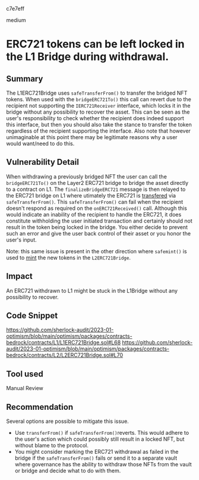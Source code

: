 c7e7eff

medium

# ERC721 tokens can be left locked in the L1 Bridge during withdrawal.

## Summary
The L1ERC721Bridge uses `safeTransferFrom()` to transfer the bridged NFT tokens. When used with the `bridgeERC721To()` this call can revert due to the recipient not supporting the `IERC721Receiver` interface, which locks it in the bridge without any possibility to recover the asset.
This can be seen as the user's responsibility to check whether the recipient does indeed support this interface, but then you should also take the stance to transfer the token regardless of the recipient supporting the interface. 
Also note that however unimaginable at this point there may be legitimate reasons why a user would want/need to do this.

## Vulnerability Detail
When withdrawing a previously bridged NFT the user can call the `bridgeERC721To()` on the Layer2 ERC721 bridge to bridge the asset directly to a contract on L1.  The `finalizeBridgeERC721` message is then relayed to the ERC721 bridge on L1 where utimately the ERC721 is [transfered](https://github.com/sherlock-audit/2023-01-optimism/blob/main/optimism/packages/contracts-bedrock/contracts/L1/L1ERC721Bridge.sol#L68) via `safeTransferFrom()`. This `safeTransferFrom()` can fail when the recipient doesn't respond as required on the `onERC721Received()` call. Although this would indicate an inability of the recipient to handle the ERC721, it does constitute withholding the user initiated transaction and certainly should not result in the token being locked in the bridge. 
You either decide to prevent such an error and give the user back control of their asset or you honor the user's input.

Note: this same issue is present in the other direction where `safemint()` is used to [mint](https://github.com/sherlock-audit/2023-01-optimism/blob/main/optimism/packages/contracts-bedrock/contracts/L2/L2ERC721Bridge.sol#L70) the new tokens in the `L2ERC721Bridge`.

## Impact
An ERC721 withdrawn to L1 might be stuck in the L1Bridge without any possibility to recover.

## Code Snippet
https://github.com/sherlock-audit/2023-01-optimism/blob/main/optimism/packages/contracts-bedrock/contracts/L1/L1ERC721Bridge.sol#L68
https://github.com/sherlock-audit/2023-01-optimism/blob/main/optimism/packages/contracts-bedrock/contracts/L2/L2ERC721Bridge.sol#L70

## Tool used

Manual Review

## Recommendation
Several options are possible to mitigate this issue.
- Use `transferFrom()` if `safeTransferFrom()`reverts. This would adhere to the user's action which could possibly still result in a locked NFT, but without blame to the protocol.
- You might consider marking the ERC721 withdrawal as failed in the bridge if the `safeTransferFrom()` fails or send it to a separate vault where governance has the ability to withdraw those NFTs from the vault or bridge and decide what to do with them.
